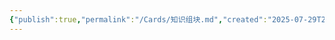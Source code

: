 ```yaml
---
{"publish":true,"permalink":"/Cards/知识组块.md","created":"2025-07-29T23:04:08.398+08:00","modified":"2025-08-15T21:59:59.380+08:00","cssclasses":""}
---
```


